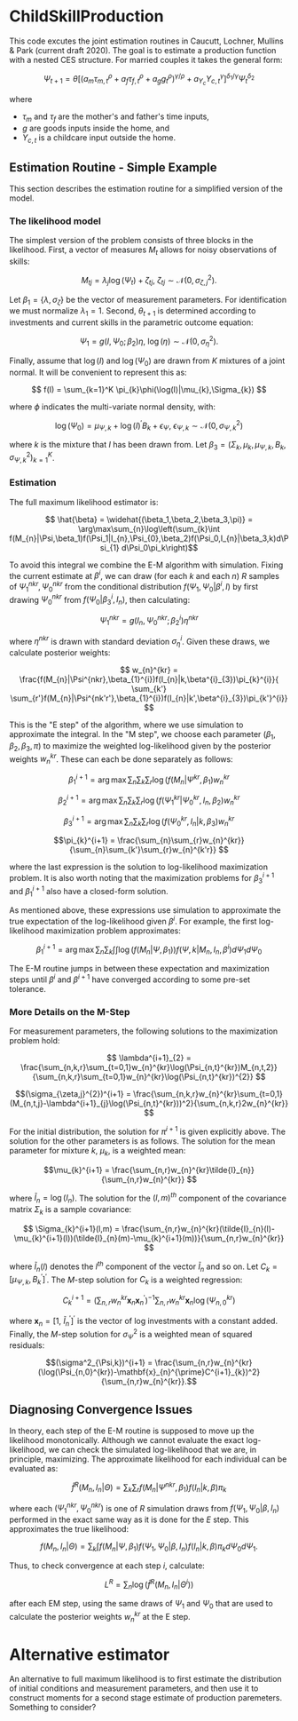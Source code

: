 # ChildSkillProduction
This code excutes the joint estimation routines in Caucutt, Lochner, Mullins & Park (current draft 2020). The goal is to estimate a production function with a nested CES structure. For married couples it takes the general form:

$$ \Psi_{t+1} = \theta\left[\left(a_{m}\tau_{m,t}^{\rho} + a_{f}\tau_{f,t}^{\rho} + a_{g}g_{t}^{\rho}\right)^{\gamma/\rho} + a_{Y_c}Y_{c,t}^{\gamma}\right]^{\delta_{1}/\gamma}\Psi_{t}^{\delta_2} $$

where

 - $\tau_{m}$ and $\tau_{f}$ are the mother's and father's time inputs,
 - $g$ are goods inputs inside the home, and
 - $Y_{c,t}$ is a childcare input outside the home.

## Estimation Routine - Simple Example

This section describes the estimation routine for a simplified version of the model.

### The likelihood model

The simplest version of the problem consists of three blocks in the likelihood. First, a vector of measures $M_t$ allows for noisy observations of skills:

$$M_{tj} = \lambda_{j}\log(\Psi_{t}) + \zeta_{tj},\ \zeta_{tj}\sim\mathcal{N}(0,\sigma^2_{\zeta,j}).$$

Let $\beta_1=\{\lambda,\sigma_{\zeta}\}$ be the vector of measurement parameters. For identification we must normalize $\lambda_{1}=1$. Second, $\theta_{t+1}$ is determined according to investments and current skills in the parametric outcome equation:

$$ \Psi_{1} = g(I,\Psi_{0};\beta_2)\eta,\ \log(\eta)\sim\mathcal{N}(0,\sigma^2_{\eta}).$$

Finally, assume that $\log(I)$ and $\log(\Psi_0)$ are drawn from $K$ mixtures of a joint normal. It will be convenient to represent this as:

$$ f(I) = \sum_{k=1}^K \pi_{k}\phi(\log(I)|\mu_{k},\Sigma_{k}) $$

where $\phi$ indicates the multi-variate normal density, with:

$$ \log(\Psi_{0}) = \mu_{\Psi,k} + \log(I)^{\prime}B_{k} + \epsilon_{\Psi},\ \epsilon_{\Psi,k}\sim\mathcal{N}(0,\sigma^2_{\Psi,k}) $$

where $k$ is the mixture that $I$ has been drawn from. Let $\beta_3=(\Sigma_{k},\mu_{k},\mu_{\Psi,k},B_{k},\sigma^2_{\Psi,k})_{k=1}^{K}$. 

### Estimation
The full maximum likelihood estimator is:

$$ \hat{\beta} = \widehat{(\beta_1,\beta_2,\beta_3,\pi)} = \arg\max\sum_{n}\log\left(\sum_{k}\int f(M_{n}|\Psi,\beta_1)f(\Psi_1|I_{n},\Psi_{0},\beta_2)f(\Psi_0,I_{n}|\beta_3,k)d\Psi_{1} d\Psi_0\pi_k\right)$$

To avoid this integral we combine the E-M algorithm with simulation. Fixing the current estimate at $\beta^{i}$, we can draw (for each $k$ and each $n$) $R$ samples of $\Psi_{1}^{nkr},\Psi_{0}^{nkr}$ from the conditional distribution $f(\Psi_{1},\Psi_{0}|\beta^{i},I)$ by first drawing $\Psi_{0}^{nkr}$ from $f(\Psi_{0}|\beta^{i}_{3},I_{n})$, then calculating: 

$$\Psi_{1}^{nkr} = g(I_{n},\Psi_{0}^{nkr};\beta_{2}^{i})\eta^{nkr} $$

where $\eta^{nkr}$ is drawn with standard deviation $\sigma^{i}_{\eta}$. Given these draws, we calculate posterior weights:

$$ w_{n}^{kr} = \frac{f(M_{n}|\Psi^{nkr},\beta_{1}^{i})f(I_{n}|k,\beta^{i}_{3})\pi_{k}^{i}}{ \sum_{k'} \sum_{r'}f(M_{n}|\Psi^{nk'r'},\beta_{1}^{i})f(I_{n}|k',\beta^{i}_{3})\pi_{k'}^{i}} $$

This is the "E step" of the algorithm, where we use simulation to approximate the integral. In the "M step", we choose each parameter $(\beta_1,\beta_2,\beta_3,\pi)$ to maximize the weighted log-likelihood given by the posterior weights $w_{n}^{kr}$. These can each be done separately as follows:

$$ \beta_{1}^{i+1} = \arg\max\sum_{n}\sum_{k}\sum_{r}\log(f(M_{n}|\Psi^{kr},\beta_{1})w_{n}^{kr} $$

$$\beta_{2}^{i+1} = \arg\max\sum_{n}\sum_{k}\sum_{r}\log(f(\Psi_{1}^{kr}|\Psi_{0}^{kr},I_{n},\beta_{2})w_{n}^{kr} $$

$$\beta_{3}^{i+1} = \arg\max\sum_{n}\sum_{k}\sum_{r}\log(f(\Psi_{0}^{kr},I_{n}|k,\beta_{3})w_{n}^{kr} $$

$$\pi_{k}^{i+1} = \frac{\sum_{n}\sum_{r}w_{n}^{kr}}{\sum_{n}\sum_{k'}\sum_{r}w_{n}^{k'r}} $$

where the last expression is the solution to log-likelihood maximization problem. It is also worth noting that the maximization problems for $\beta_{3}^{i+1}$ and $\beta_{1}^{i+1}$ also have a closed-form solution.

As mentioned above, these expressions use simulation to approximate the true expectation of the log-likelihood given $\beta^{i}$. For example, the first log-likelihood maximization problem approximates:

$$ \beta_{1}^{i+1} = \arg\max\sum_{n}\sum_{k}\int\int\log(f(M_{n}|\Psi,\beta_{1}))f(\Psi,k|M_{n},I_{n},\beta^{i})d\Psi_{1}d\Psi_{0} $$

The E-M routine jumps in between these expectation and maximization steps until $\beta^{i}$ and $\beta^{i+1}$ have converged according to some pre-set tolerance.

### More Details on the M-Step

For measurement parameters, the following solutions to the maximization problem hold:

$$ \lambda^{i+1}_{2} = \frac{\sum_{n,k,r}\sum_{t=0,1}w_{n}^{kr}\log(\Psi_{n,t}^{kr})M_{n,t,2}}{\sum_{n,k,r}\sum_{t=0,1}w_{n}^{kr}\log(\Psi_{n,t}^{kr})^{2}} $$

$$(\sigma_{\zeta,j}^{2})^{i+1} = \frac{\sum_{n,k,r}w_{n}^{kr}\sum_{t=0,1}(M_{n,t,j}-\lambda^{i+1}_{j}\log(\Psi_{n,t}^{kr}))^2}{\sum_{n,k,r}2w_{n}^{kr}} $$

For the initial distribution, the solution for $\pi^{i+1}$ is given explicitly above. The solution for the other parameters is as follows. The solution for the mean parameter for mixture $k$, $\mu_{k}$, is a weighted mean:

$$\mu_{k}^{i+1} = \frac{\sum_{n,r}w_{n}^{kr}\tilde{I}_{n}}{\sum_{n,r}w_{n}^{kr}} $$

where $\tilde{I}_{n} = \log(I_{n})$. The solution for the $(l,m)^{th}$ component of the covariance matrix $\Sigma_{k}$ is a sample covariance:


$$ \Sigma_{k}^{i+1}(l,m) = \frac{\sum_{n,r}w_{n}^{kr}(\tilde{I}_{n}(l)-\mu_{k}^{i+1}(l))(\tilde{I}_{n}(m)-\mu_{k}^{i+1}(m))}{\sum_{n,r}w_{n}^{kr}} $$

where $\tilde{I}_{n}(l)$ denotes the $l^{th}$ component of the vector $\tilde{I}_{n}$ and so on. Let $C_{k} = [\mu_{\Psi,k},B_{k}^\prime]^\prime$. The $M$-step solution for $C_{k}$ is a weighted regression:

$$C^{i+1}_{k} = \left(\sum_{n,r}w_{n}^{kr}\mathbf{x}_{n}\mathbf{x}_{n}^\prime\right)^{-1}\sum_{n,r}w_{n}^{kr}\mathbf{x}_{n}\log(\Psi_{n,0}^{kr}) $$

where $\mathbf{x}_{n} = [1,\ \tilde{I}_{n}^\prime]^\prime$ is the vector of log investments with a constant added. Finally, the $M$-step solution for $\sigma^2_{\Psi}$ is a weighted mean of squared residuals:

$$(\sigma^2_{\Psi,k})^{i+1} = \frac{\sum_{n,r}w_{n}^{kr}(\log(\Psi_{n,0}^{kr})-\mathbf{x}_{n}^{\prime}C^{i+1}_{k})^2}{\sum_{n,r}w_{n}^{kr}}.$$

## Diagnosing Convergence Issues
In theory, each step of the E-M routine is supposed to move up the likelihood monotonically. Although we cannot evaluate the exact log-likelihood, we can check the simulated log-likelihood that we are, in principle, maximizing. The approximate likelihood for each individual can be evaluated as:

$$\hat{f}^{R}(M_{n},I_{n}|\Theta) = \sum_{k}\sum_{r}f(M_{n}|\Psi^{nkr},\beta_{1})f(I_{n}|k,\beta)\pi_{k}$$

where each $(\Psi_{1}^{nkr},\Psi_{0}^{nkr})$ is one of $R$ simulation draws from $f(\Psi_{1},\Psi_{0}|\beta,I_{n})$ performed in the exact same way as it is done for the $E$ step. This approximates the true likelihood:

$${f}(M_{n},I_{n}|\Theta) = \sum_{k}\int f(M_{n}|\Psi,\beta_{1})f(\Psi_{1},\Psi_{0}|\beta,I_{n})f(I_{n}|k,\beta)\pi_{k}d\Psi_{0}d\Psi_{1}.$$

Thus, to check convergence at each step $i$, calculate:

$$ L^{R} = \sum_{n}\log\left(\hat{f}^{R}(M_{n},I_{n}|\Theta^{i})\right) $$

after each EM step, using the same draws of $\Psi_{1}$ and $\Psi_{0}$ that are used to calculate the posterior weights $w_{n}^{kr}$ at the E step.

# Alternative estimator

An alternative to full maximum likelihood is to first estimate the distribution of initial conditions and measurement parameters, and then use it to construct moments for a second stage estimate of production paremeters. Something to consider?